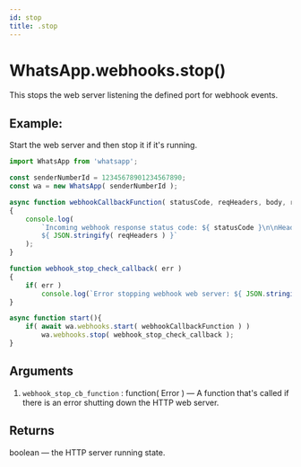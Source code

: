 ```yaml
---
id: stop
title: .stop
---
```


# WhatsApp.webhooks.stop()
This stops the web server listening the defined port for webhook events.

## Example:
Start the web server and then stop it if it's running.

```js
import WhatsApp from 'whatsapp';

const senderNumberId = 12345678901234567890;
const wa = new WhatsApp( senderNumberId );

async function webhookCallbackFunction( statusCode, reqHeaders, body, resp, err )
{
    console.log(
        `Incoming webhook response status code: ${ statusCode }\n\nHeaders:
        ${ JSON.stringify( reqHeaders ) }`
    );
}

function webhook_stop_check_callback( err )
{
    if( err )
        console.log(`Error stopping webhook web server: ${ JSON.stringify( err ) }` );
}

async function start(){
    if( await wa.webhooks.start( webhookCallbackFunction ) )
        wa.webhooks.stop( webhook_stop_check_callback );
}

```

## Arguments
1. `webhook_stop_cb_function` : function( Error ) — A function that's called if there is an error shutting down the HTTP web server.

## Returns
boolean — the HTTP server running state.
